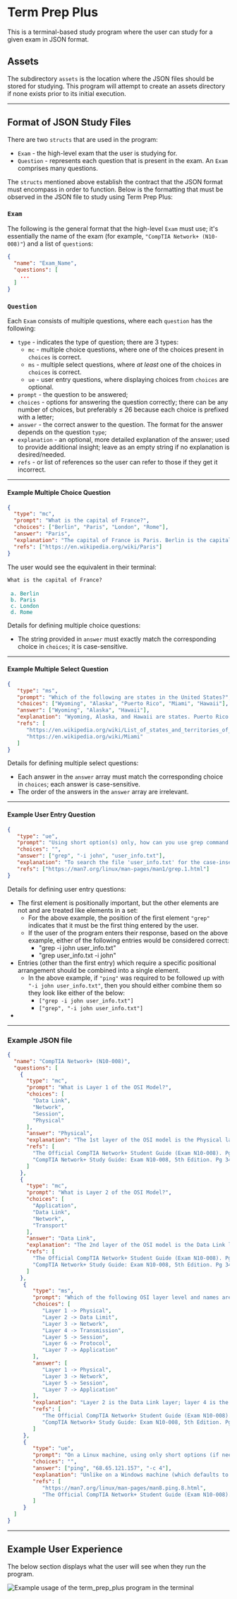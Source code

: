 # Term Prep Plus
This is a terminal-based study program where the user can study for a given exam in JSON format.

## Assets
The subdirectory `assets` is the location where the JSON files should be stored for studying.
This program will attempt to create an assets directory if none exists prior to its initial
execution.

---

## Format of JSON Study Files
There are two `structs` that are used in the program:
* `Exam` - the high-level exam that the user is studying for.
* `Question` - represents each question that is present in the exam. An `Exam` comprises many
   questions.

The `structs` mentioned above establish the contract that the JSON format must encompass in order
to function.  Below is the formatting that must be observed in the JSON file to study using Term
Prep Plus:

### `Exam`
The following is the general format that the high-level `Exam` must use; it's essentially the
name of the exam (for example, `"CompTIA Network+ (N10-008)"`) and a list of `question`s:
```json
{
  "name": "Exam_Name",
  "questions": [
    ...
  ]
}
```

### `Question`
Each `Exam` consists of multiple questions, where each `question` has the following:
* `type` - indicates the type of question; there are 3 types:
  * `mc` - multiple choice questions, where one of the choices present in `choices` is correct.
  * `ms` - multiple select questions, where _at least_ one of the choices in `choices` is correct.
  * `ue` - user entry questions, where displaying choices from `choices` are optional.
* `prompt` - the question to be answered;
* `choices` - options for answering the question correctly; there can be any number of choices, but preferably &le; 26 because
   each choice is prefixed with a letter;
* `answer` - the correct answer to the question. The format for the answer depends on the question `type`;
* `explanation` - an optional, more detailed explanation of the answer; used to provide additional insight; leave as an
   empty string if no explanation is desired/needed.
* `refs` - or list of references so the user can refer to those if they get it incorrect.

---
#### Example Multiple Choice Question
```json
{
  "type": "mc", 
  "prompt": "What is the capital of France?",
  "choices": ["Berlin", "Paris", "London", "Rome"],
  "answer": "Paris",
  "explanation": "The capital of France is Paris. Berlin is the capital of Germany; London is the capital of England; Rome is the capital of Italy.",
  "refs": ["https://en.wikipedia.org/wiki/Paris"]
}
```

The user would see the equivalent in their terminal:

<code>What is the capital of France?</code><br>
<code></code><br>
<code style="color: teal;">&nbsp;a. Berlin</code><br>
<code style="color: teal;">&nbsp;b. Paris</code><br>
<code style="color: teal;">&nbsp;c. London</code><br>
<code style="color: teal;">&nbsp;d. Rome</code>


Details for defining multiple choice questions:
* The string provided in `answer` must exactly match the corresponding choice in `choices`; it is case-sensitive.

---
#### Example Multiple Select Question

```json
{
   "type": "ms",
   "prompt": "Which of the following are states in the United States?",
   "choices": ["Wyoming", "Alaska", "Puerto Rico", "Miami", "Hawaii"],
   "answer": ["Wyoming", "Alaska", "Hawaii"],
   "explanation": "Wyoming, Alaska, and Hawaii are states. Puerto Rico is a US territory, and Miami is a city in Florida",
   "refs": [
      "https://en.wikipedia.org/wiki/List_of_states_and_territories_of_the_United_States",
      "https://en.wikipedia.org/wiki/Miami"
   ]
}
```

Details for defining multiple select questions:
* Each answer in the `answer` array must match the corresponding choice in `choices`; each answer is case-sensitive.
* The order of the answers in the `answer` array are irrelevant.

---
#### Example User Entry Question

```json
{
   "type": "ue",
   "prompt": "Using short option(s) only, how can you use grep command to perform a case-insensitive search for the user 'john' in the file named 'user_info.txt'?",
   "choices": "",
   "answer": ["grep", "-i john", "user_info.txt"],
   "explanation": "To search the file 'user_info.txt' for the case-insensitive variations of the string 'john', you would use the grep command, the name of the file to search, and the '-i' option (as opposed to the long option '--ignore-case') with the argument 'john'.",
   "refs": ["https://man7.org/linux/man-pages/man1/grep.1.html"]
}
```

Details for defining user entry questions:
* The first element is positionally important, but the other elements are not and are treated like elements in a set:
  * For the above example, the position of the first element `"grep"` indicates that it must be the first thing entered
    by the user.
  * If the user of the program enters their response, based on the above example, either of the following entries would
    be considered correct:
    * "grep -i john user_info.txt"
    * "grep user_info.txt -i john"
* Entries (other than the first entry) which require a specific positional arrangement should be combined into a single
  element.
  * In the above example, if `"ping"` was required to be followed up with `"-i john user_info.txt"`, then you should
    either combine them so they look like either of the below:
    * `["grep -i john user_info.txt"]`
    * `["grep", "-i john user_info.txt"]`
* 

---
### Example JSON file
```json
{
  "name": "CompTIA Network+ (N10-008)",
  "questions": [
    {
      "type": "mc",
      "prompt": "What is Layer 1 of the OSI Model?",
      "choices": [
        "Data Link",
        "Network",
        "Session",
        "Physical"
      ],
      "answer": "Physical",
      "explanation": "The 1st layer of the OSI model is the Physical layer",
      "refs": [
        "The Official CompTIA Network+ Student Guide (Exam N10-008). Pg 4-8.",
        "CompTIA Network+ Study Guide: Exam N10-008, 5th Edition. Pg 34-51."
      ]
    },
    {
      "type": "mc",
      "prompt": "What is Layer 2 of the OSI Model?",
      "choices": [
        "Application",
        "Data Link",
        "Network",
        "Transport"
      ],
      "answer": "Data Link",
      "explanation": "The 2nd layer of the OSI model is the Data Link layer",
      "refs": [
        "The Official CompTIA Network+ Student Guide (Exam N10-008). Pg 4-8.",
        "CompTIA Network+ Study Guide: Exam N10-008, 5th Edition. Pg 34-51."
      ]
    },
     {
        "type": "ms",
        "prompt": "Which of the following OSI layer level and names are correct?",
        "choices": [
           "Layer 1 -> Physical",
           "Layer 2 -> Data Limit",
           "Layer 3 -> Network",
           "Layer 4 -> Transmission",
           "Layer 5 -> Session",
           "Layer 6 -> Protocol",
           "Layer 7 -> Application"
        ],
        "answer": [
           "Layer 1 -> Physical",
           "Layer 3 -> Network",
           "Layer 5 -> Session",
           "Layer 7 -> Application"
        ],
        "explanation": "Layer 2 is the Data Link layer; layer 4 is the transport layer; layer 5 is the presentation layer.",
        "refs": [
           "The Official CompTIA Network+ Student Guide (Exam N10-008). Pg 4-8.",
           "CompTIA Network+ Study Guide: Exam N10-008, 5th Edition. Pg 34-51."
        ]
     },
     {
        "type": "ue",
        "prompt": "On a Linux machine, using only short options (if needed), how would you use the ping command to issue only 4 ICMP ECHO_REQUEST packets to the address at 68.65.121.157?",
        "choices": "",
        "answer": ["ping", "68.65.121.157", "-c 4"],
        "explanation": "Unlike on a Windows machine (which defaults to 4 ICMP ECHO_RESPONSE packets), the Linux version of the ping command continuously issues ICMP ECHO-REQUEST packets to the given address until stopped with SIGINT (CTRL+C); instead, you have to use the '-c' option with an argument corresponding to the total number of messages you want to send. Although the question provided the address as an IPv4 address, there was no specification for forcing the ping command to force/limit the solution exclusively to IPv4 addresses via the -4 option; using the -4 option has no affect on the result of this question and can be omitted entirely.",
        "refs": [
           "https://man7.org/linux/man-pages/man8.ping.8.html",
           "The Official CompTIA Network+ Student Guide (Exam N10-008). Pg 130-131."
        ]
     }
  ]
}
```

---
## Example User Experience

The below section displays what the user will see when they run the program.

![Example usage of the term_prep_plus program in the terminal](assets/term_prep_plus_usage_example.png)